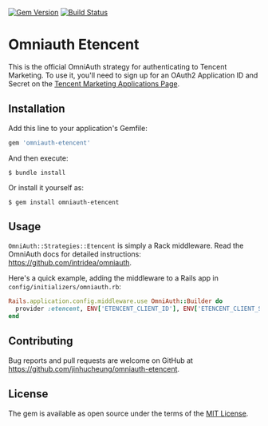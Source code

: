 [![Gem Version](https://badge.fury.io/rb/omniauth-etencent.svg)](https://badge.fury.io/rb/omniauth-etencent)
[![Build Status](https://github.com/jinhucheung/omniauth-etencent/actions/workflows/main.yml/badge.svg)](https:/github.com/jinhucheung/omniauth-etencent/actions)

# Omniauth Etencent

This is the official OmniAuth strategy for authenticating to Tencent Marketing. To use it, you'll need to sign up for an OAuth2 Application ID and Secret on the [Tencent Marketing Applications Page](https://developers.e.qq.com/app).

## Installation

Add this line to your application's Gemfile:

```ruby
gem 'omniauth-etencent'
```

And then execute:

```
$ bundle install
```

Or install it yourself as:

```
$ gem install omniauth-etencent
```

## Usage

`OmniAuth::Strategies::Etencent` is simply a Rack middleware. Read the OmniAuth docs for detailed instructions: https://github.com/intridea/omniauth.

Here's a quick example, adding the middleware to a Rails app in `config/initializers/omniauth.rb`:

```ruby
Rails.application.config.middleware.use OmniAuth::Builder do
  provider :etencent, ENV['ETENCENT_CLIENT_ID'], ENV['ETENCENT_CLIENT_SECRET']
end
```

## Contributing

Bug reports and pull requests are welcome on GitHub at https://github.com/jinhucheung/omniauth-etencent.

## License

The gem is available as open source under the terms of the [MIT License](https://opensource.org/licenses/MIT).
